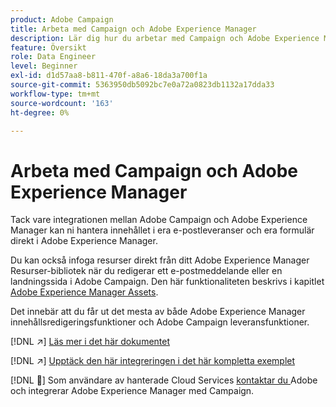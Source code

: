 ```yaml
---
product: Adobe Campaign
title: Arbeta med Campaign och Adobe Experience Manager
description: Lär dig hur du arbetar med Campaign och Adobe Experience Manager
feature: Översikt
role: Data Engineer
level: Beginner
exl-id: d1d57aa8-b811-470f-a8a6-18da3a700f1a
source-git-commit: 5363950db5092bc7e0a72a0823db1132a17dda33
workflow-type: tm+mt
source-wordcount: '163'
ht-degree: 0%

---
```


# Arbeta med Campaign och Adobe Experience Manager

Tack vare integrationen mellan Adobe Campaign och Adobe Experience Manager kan ni hantera innehållet i era e-postleveranser och era formulär direkt i Adobe Experience Manager.

Du kan också infoga resurser direkt från ditt Adobe Experience Manager Resurser-bibliotek när du redigerar ett e-postmeddelande eller en landningssida i Adobe Campaign. Den här funktionaliteten beskrivs i kapitlet [Adobe Experience Manager Assets](https://experienceleague.adobe.com/docs/experience-manager-cloud-service/assets/overview.html).

Det innebär att du får ut det mesta av både Adobe Experience Manager innehållsredigeringsfunktioner och Adobe Campaign leveransfunktioner.

[!DNL :arrow_upper_right:] [Läs mer i det här dokumentet](https://experienceleague.adobe.com/docs/experience-manager-65/administering/integration/campaignonpremise.html?lang=en#aem-and-adobe-campaign-integration-workflow)

[!DNL :arrow_upper_right:] [Upptäck den här integreringen i det här kompletta exemplet](https://experienceleague.adobe.com/docs/campaign-classic/using/integrating-with-adobe-experience-cloud/adobe-experience-manager/creating-an-experience-manager-newsletter.html?lang=en#integrating-with-adobe-experience-cloud)

[!DNL :speech_balloon:] Som användare av hanterade Cloud Services  [kontaktar du ](../start/campaign-faq.md#support) Adobe och integrerar Adobe Experience Manager med Campaign.

